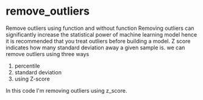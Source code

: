 # remove_outliers
Remove outliers using function and without function 
 Removing outliers can significantly increase the statistical power of machine learning model hence it is recommended that you treat outliers before building a model. Z score indicates how many standard deviation away a given sample is. 
we can remove outliers using three ways
1. percentile 
2. standard deviation 
3. using Z-score 

In this code I'm removing outliers using z_score.
